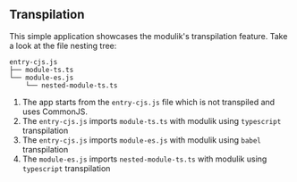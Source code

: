 ## Transpilation

This simple application showcases the modulik's transpilation feature.
Take a look at the file nesting tree:
```
entry-cjs.js
├── module-ts.ts
└── module-es.js
    └── nested-module-ts.ts
```

1. The app starts from the `entry-cjs.js` file which is not transpiled and uses CommonJS.
2. The `entry-cjs.js` imports `module-ts.ts` with modulik using `typescript` transpilation
3. The `entry-cjs.js` imports `module-es.js` with modulik using `babel` transpilation
4. The `module-es.js` imports `nested-module-ts.ts` with modulik using `typescript` transpilation
